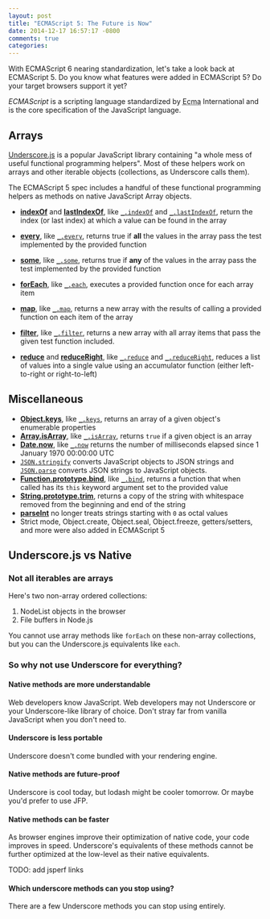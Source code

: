 ```yaml
---
layout: post
title: "ECMAScript 5: The Future is Now"
date: 2014-12-17 16:57:17 -0800
comments: true
categories: 
---
```


With ECMAScript 6 nearing standardization, let's take a look back at ECMAScript 5.  Do you know what features were added in ECMAScript 5?  Do your target browsers support it yet?

<aside>
    <dfn>ECMAScript</dfn> is a scripting language standardized by <abbr title="European Computer Manufacturers Association">Ecma</abbr> International and is the core specification of the JavaScript language.
</aside>

## Arrays

[Underscore.js][] is a popular JavaScript library containing "a whole mess of useful functional programming helpers".  Most of these helpers work on arrays and other iterable objects (collections, as Underscore calls them).

The ECMAScript 5 spec includes a handful of these functional programming helpers as methods on native JavaScript Array objects.

- **[indexOf][]** and **[lastIndexOf][]**, like [`_.indexOf`][] and [`_.lastIndexOf`][], return the index (or last index) at which a value can be found in the array

- **[every][]**, like [`_.every`][], returns true if **all** the values in the array pass the test implemented by the provided function

- **[some][]**, like [`_.some`][], returns true if **any** of the values in the array pass the test implemented by the provided function

- **[forEach][]**, like [`_.each`][], executes a provided function once for each array item

- **[map][]**, like [`_.map`][], returns a new array with the results of calling a provided function on each item of the array

- **[filter][]**, like [`_.filter`][], returns a new array with all array items that pass the given test function included.

- **[reduce][]** and **[reduceRight][]**, like [`_.reduce`][] and [`_.reduceRight`][], reduces a list of values into a single value using an accumulator function (either left-to-right or right-to-left)

## Miscellaneous

- **[Object.keys][]**, like [`_.keys`][], returns an array of a given object's enumerable properties
- **[Array.isArray][]**, like [`_.isArray`][], returns `true` if a given object is an array
- **[Date.now][]**, like [`_.now`][] returns the number of milliseconds elapsed since 1 January 1970 00:00:00 UTC
- [`JSON.stringify`][] converts JavaScript objects to JSON strings and [`JSON.parse`][] converts JSON strings to JavaScript objects.
- **[Function.prototype.bind][]**, like [`_.bind`][], returns a function that when called has its `this` keyword argument set to the provided value
- **[String.prototype.trim][]**, returns a copy of the string with whitespace removed from the beginning and end of the string
- **[parseInt][]** no longer treats strings starting with `0` as octal values
- Strict mode, Object.create, Object.seal, Object.freeze, getters/setters, and more were also added in ECMAScript 5

## Underscore.js vs Native

### Not all iterables are arrays

Here's two non-array ordered collections:

1. NodeList objects in the browser
2. File buffers in Node.js

You cannot use array methods like `forEach` on these non-array collections, but you can the Underscore.js equivalents like `each`.

### So why not use Underscore for everything?

#### Native methods are more understandable

Web developers know JavaScript.  Web developers may not Underscore or your Underscore-like library of choice.  Don't stray far from vanilla JavaScript when you don't need to.

#### Underscore is less portable

Underscore doesn't come bundled with your rendering engine.

#### Native methods are future-proof

Underscore is cool today, but lodash might be cooler tomorrow.  Or maybe you'd prefer to use JFP.

#### Native methods can be faster

As browser engines improve their optimization of native code, your code improves in speed.  Underscore's equivalents of these methods cannot be further optimized at the low-level as their native equivalents.

TODO: add jsperf links

#### Which underscore methods can you stop using?

There are a few Underscore methods you can stop using entirely.


[indexOf]: https://developer.mozilla.org/en-US/docs/Web/JavaScript/Reference/Global_Objects/Array/indexOf
[lastIndexOf]: https://developer.mozilla.org/en-US/docs/Web/JavaScript/Reference/Global_Objects/Array/lastIndexOf
[every]: https://developer.mozilla.org/en-US/docs/Web/JavaScript/Reference/Global_Objects/Array/every
[some]: https://developer.mozilla.org/en-US/docs/Web/JavaScript/Reference/Global_Objects/Array/some
[forEach]: https://developer.mozilla.org/en-US/docs/Web/JavaScript/Reference/Global_Objects/Array/forEach
[map]: https://developer.mozilla.org/en-US/docs/Web/JavaScript/Reference/Global_Objects/Array/map
[filter]: https://developer.mozilla.org/en-US/docs/Web/JavaScript/Reference/Global_Objects/Array/filter
[reduce]: https://developer.mozilla.org/en-US/docs/Web/JavaScript/Reference/Global_Objects/Array/reduce
[reduceRight]: https://developer.mozilla.org/en-US/docs/Web/JavaScript/Reference/Global_Objects/Array/reduceRight
[parseInt]: https://developer.mozilla.org/en-US/docs/Web/JavaScript/Reference/Global_Objects/parseInt
[Function.prototype.bind]: https://developer.mozilla.org/en-US/docs/Web/JavaScript/Reference/Global_Objects/Function/bind
[String.prototype.trim]: https://developer.mozilla.org/en-US/docs/Web/JavaScript/Reference/Global_Objects/String/trim
[`JSON.parse`]: https://developer.mozilla.org/en-US/docs/Web/JavaScript/Reference/Global_Objects/JSON/parse
[`JSON.stringify`]: https://developer.mozilla.org/en-US/docs/Web/JavaScript/Reference/Global_Objects/JSON/stringify
[Object.keys]: https://developer.mozilla.org/en-US/docs/Web/JavaScript/Reference/Global_Objects/Object/keys
[Array.isArray]: https://developer.mozilla.org/en-US/docs/Web/JavaScript/Reference/Global_Objects/Array/isArray
[Date.now]: https://developer.mozilla.org/en-US/docs/Web/JavaScript/Reference/Global_Objects/Date/now

[`_.bind`]: http://underscorejs.org/#bind
[`_.each`]: http://underscorejs.org/#each
[`_.every`]: http://underscorejs.org/#every
[`_.filter`]: http://underscorejs.org/#filter
[`_.indexOf`]: http://underscorejs.org/#indexOf
[`_.isArray`]: http://underscorejs.org/#isArray
[`_.keys`]: http://underscorejs.org/#keys
[`_.lastIndexOf`]: http://underscorejs.org/#lastIndexOf
[`_.map`]: http://underscorejs.org/#map
[`_.now`]: http://underscorejs.org/#now
[`_.reduce`]: http://underscorejs.org/#reduce
[`_.reduceRight`]: http://underscorejs.org/#reduceRight
[`_.some`]: http://underscorejs.org/#some

[Underscore.js]: http://underscorejs.org/
